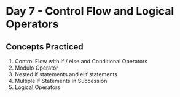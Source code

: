 # Day 7 - Control Flow and Logical Operators
## Concepts Practiced
1. Control Flow with if / else and Conditional Operators
2. Modulo Operator
3. Nested if statements and elif statements
4. Multiple If Statements in Succession
5. Logical Operators
